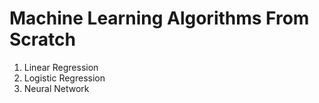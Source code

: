  # Machine Learning Algorithms From Scratch
 1. Linear Regression
 2. Logistic Regression
 3. Neural Network


